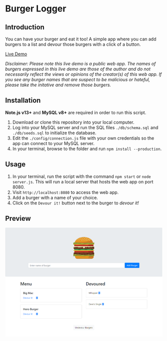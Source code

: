 # Burger Logger

## Introduction

You can have your burger and eat it too! A simple app where you can add burgers to a list and devour those burgers with a click of a button.

[Live Demo](https://nameless-mountain-76205.herokuapp.com/)

*Disclaimer: Please note this live demo is a public web app. The names of burgers expressed in this live demo are those of the author and do not necessarily reflect the views or opinions of the creator(s) of this web app. If you see any burger names that are suspect to be malicious or hateful, please take the initative and remove those burgers.*


## Installation

**Note.js v13+** and **MySQL v8+** are required in order to run this script.

1. Download or clone this repository into your local computer.
2. Log into your MySQL server and run the SQL files `./db/schema.sql` and `./db/seeds.sql` to initialize the database.
3. Edit the `./config/connection.js` file with your own credentials so the app can connect to your MySQL server.
4. In your terminal, browse to the folder and run `npm install --production`.


## Usage

1. In your terminal, run the script with the command `npm start` or `node server.js`. This will run a local server that hosts the web app on port 8080.
2. Visit `http://localhost:8080` to access the web app.
3. Add a burger with a name of your choice.
4. Click on the `Devour it!` button next to the burger to *devour it!*


## Preview

![Burger Logger](readme_assets/preview.png)
